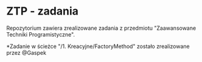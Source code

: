 # ZTP - zadania
Repozytorium zawiera zrealizowane zadania z przedmiotu "Zaawansowane Techniki Programistyczne".

*Zadanie w ścieżce "/1. Kreacyjne/FactoryMethod" zostało zrealizowane przez @Gaspek
